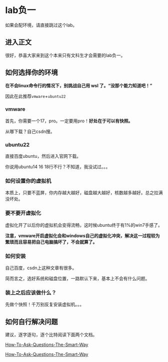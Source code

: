 # lab负一
如果会配环境，请直接跳过这个lab。

## 进入正文
很好，恭喜大家来到这个本来只有文科生才会需要的lab负一。

## 如何选择你的环境
**在不会linux命令行的情况下，别挑战自己用 wsl 了。“没那个能力知道吧！”**

因此在此推荐`vmware`+`ubuntu22`

### vmware
首先，你需要一个17，pro。一定要用pro！**好处在于可以有快照。**

从哪下载？自己csdn搜。

### ubuntu22
直接百度ubuntu，然后进入官网下载。

你说用ubuntu14 16 18行不行？不知道，我没试过。。。

### 如何设置你的虚拟机
本质上，只要不蓝屏，你内存越大越好，磁盘越大越好，核数越多越好。总之拉满没坏处。

### 要不要开虚拟化
虚拟化开了以后你的虚拟机会变得流畅，这时候ubuntu终于有1%的win7手感了。

**注意，vmware开启虚拟化会和windows自己的虚拟化冲突，解决这一过程较为繁琐而且容易把自己电脑搞坏了，不会就算了。**

### 如何安装
自己百度，csdn上这种文章有很多。

简而言之，选好系统和磁盘位置，一路默认下来，基本上不会有什么问题。

### 装上之后应该做什么？
先做个快照！千万别反复安装虚拟机。。。

## 如何自行解决问题
建议，逐字逐句，逐个比特阅读下面两个文档。

[How-To-Ask-Questions-The-Smart-Way](https://github.com/ryanhanwu/)

[How-To-Ask-Questions-The-Smart-Way](https://github.com/ryanhanwu/)
